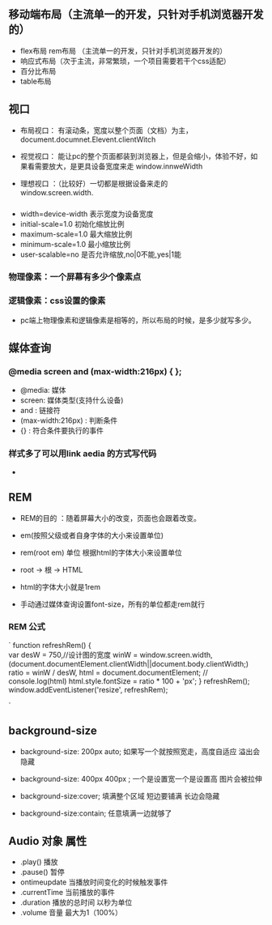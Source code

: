 ## 移动端布局（主流单一的开发，只针对手机浏览器开发的）

- flex布局 rem布局 （主流单一的开发，只针对手机浏览器开发的）
- 响应式布局（次于主流，非常繁琐，一个项目需要若干个css适配）
- 百分比布局
- table布局

## 视口
- 布局视口： 有滚动条，宽度以整个页面（文档）为主，   
   document.documnet.Elevent.clientWitch

- 视觉视口： 能让pc的整个页面都装到浏览器上，但是会缩小，体验不好，如果看需要放大，是更具设备宽度来走
   window.innweWidth

- 理想视口 ：（比较好）一切都是根据设备来走的    
  window.screen.width.
  

### <meta name="viewport" content="width=device-width,initial-scale=1.0,maximum-scale=1.0,minimum-scale=1.0,user-scalable=no">

- width=device-width   表示宽度为设备宽度
- initial-scale=1.0    初始化缩放比例
- maximum-scale=1.0    最大缩放比例
- minimum-scale=1.0    最小缩放比例
- user-scalable=no     是否允许缩放,no|0不能,yes|1能

### 物理像素：一个屏幕有多少个像素点
### 逻辑像素：css设置的像素
- pc端上物理像素和逻辑像素是相等的，所以布局的时候，是多少就写多少。

## 媒体查询
### @media screen and (max-width:216px) { };
- @media: 媒体
- screen: 媒体类型(支持什么设备)
- and : 链接符 
- (max-width:216px) : 判断条件
- {} : 符合条件要执行的事件

### 样式多了可以用link aedia 的方式写代码
-  <link media="screen and ( max-width:699px)" rel="stylesheet" href="1.css">

## REM
- REM的目的 ：随着屏幕大小的改变，页面也会跟着改变。

- em(按照父级或者自身字体的大小来设置单位)

- rem(root em) 单位  根据html的字体大小来设置单位

- root -> 根 -> HTML
- html的字体大小就是1rem
- 手动通过媒体查询设置font-size，所有的单位都走rem就行

### REM 公式
`
function refreshRem() {    
    var desW = 750,//设计图的宽度
        winW = window.screen.width, (document.documentElement.clientWidth||document.body.clientWidth;)
        ratio = winW / desW,
        html = document.documentElement;
        // console.log(html)
        html.style.fontSize = ratio * 100 + 'px';
    }
refreshRem();
window.addEventListener('resize', refreshRem);  

`
## background-size 
-  background-size: 200px auto; 如果写一个就按照宽走，高度自适应 溢出会隐藏 

- background-size: 400px  400px ; 一个是设置宽一个是设置高 图片会被拉伸

- background-size:cover;  填满整个区域  短边要铺满 长边会隐藏

-  background-size:contain; 任意填满一边就够了

##  Audio 对象 属性
- .play() 播放
- .pause() 暂停
- ontimeupdate 当播放时间变化的时候触发事件
- .currentTime 当前播放的事件
- .duration 播放的总时间 以秒为单位
- .volume 音量 最大为1（100%）
